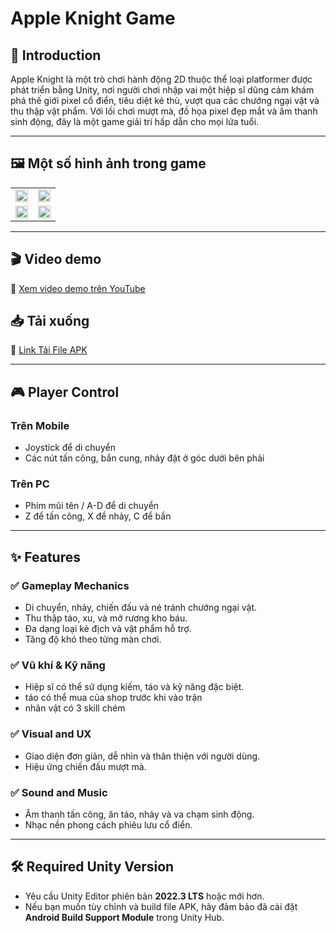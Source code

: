 # Apple Knight Game

## 🧩 Introduction

Apple Knight là một trò chơi hành động 2D thuộc thể loại platformer được phát triển bằng Unity, nơi người chơi nhập vai một hiệp sĩ dũng cảm khám phá thế giới pixel cổ điển, tiêu diệt kẻ thù, vượt qua các chướng ngại vật và thu thập vật phẩm. Với lối chơi mượt mà, đồ họa pixel đẹp mắt và âm thanh sinh động, đây là một game giải trí hấp dẫn cho mọi lứa tuổi.

---

## 🖼 Một số hình ảnh trong game

<table width="100%">
  <tr>
    <td width="50%"><img src="https://github.com/user-attachments/assets/a71aef84-7fd8-412a-8091-9d94f072dd9e" width="100%"/></td>
    <td width="50%"><img src="https://github.com/user-attachments/assets/e17f4ef5-0b6d-47bf-bd41-fe4d2356062e" width="100%"/></td>
  </tr>
  <tr>
    <td width="50%"><img src="https://github.com/user-attachments/assets/63aff73f-5488-4e56-b6ca-b5f396cc8adb" width="100%"/></td>
    <td width="50%"><img src="https://github.com/user-attachments/assets/8a48509d-f373-4dbc-bbed-90ffdc063ab9" width="100%"/></td>
  </tr>
</table>

---

## 🎬 Video demo
🔗 [Xem video demo trên YouTube]()

## 📥 Tải xuống
🔗 [Link Tải File APK]()


---

## 🎮 Player Control

### Trên Mobile
- Joystick để di chuyển
- Các nút tấn công, bắn cung, nhảy đặt ở góc dưới bên phải

### Trên PC
- Phím mũi tên / A-D để di chuyển
- Z để tấn công, X để nhảy, C để bắn

---

## ✨ Features

### ✅ Gameplay Mechanics
- Di chuyển, nhảy, chiến đấu và né tránh chướng ngại vật.
- Thu thập táo, xu, và mở rương kho báu.
- Đa dạng loại kẻ địch và vật phẩm hỗ trợ.
- Tăng độ khó theo từng màn chơi.

### ✅ Vũ khí & Kỹ năng
- Hiệp sĩ có thể sử dụng kiếm, táo và kỹ năng đặc biệt.
- táo có thể mua của shop trước khi vào trận
- nhân vật có 3 skill chém 


### ✅ Visual and UX
- Giao diện đơn giản, dễ nhìn và thân thiện với người dùng.
- Hiệu ứng chiến đấu mượt mà.

### ✅ Sound and Music
- Âm thanh tấn công, ăn táo, nhảy và va chạm sinh động.
- Nhạc nền phong cách phiêu lưu cổ điển.
  
---

## 🛠 Required Unity Version

- Yêu cầu Unity Editor phiên bản **2022.3 LTS** hoặc mới hơn.
- Nếu bạn muốn tùy chỉnh và build file APK, hãy đảm bảo đã cài đặt **Android Build Support Module** trong Unity Hub.
